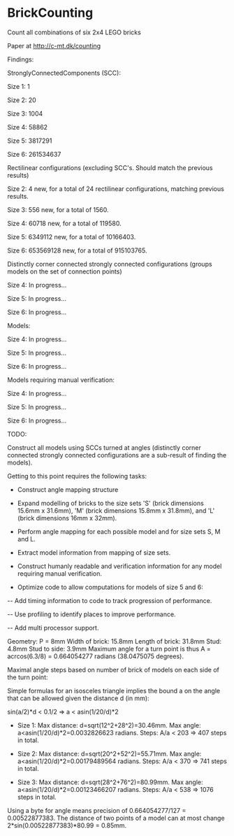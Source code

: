 # BrickCounting
Count all combinations of six 2x4 LEGO bricks

Paper at http://c-mt.dk/counting

Findings:

 StronglyConnectedComponents (SCC):

  Size 1: 1

  Size 2: 20

  Size 3: 1004

  Size 4: 58862

  Size 5: 3817291

  Size 6: 261534637

 Rectilinear configurations (excluding SCC's. Should match the previous results)

  Size 2: 4 new, for a total of 24 rectilinear configurations, matching previous results.

  Size 3: 556 new, for a total of 1560.

  Size 4: 60718 new, for a total of 119580.

  Size 5: 6349112 new, for a total of 10166403.

  Size 6: 653569128 new, for a total of 915103765.
 
 Distinctly corner connected strongly connected configurations (groups models on the set of connection points)

  Size 4: In progress...

  Size 5: In progress...

  Size 6: In progress...

 Models:

  Size 4: In progress...

  Size 5: In progress...

  Size 6: In progress...

 Models requiring manual verification:

  Size 4: In progress...

  Size 5: In progress...

  Size 6: In progress...


TODO: 

Construct all models using SCCs turned at angles (distinctly corner connected strongly connected configurations are a sub-result of finding the models). 

Getting to this point requires the following tasks:

- Construct angle mapping structure

- Expand modelling of bricks to the size sets 'S' (brick dimensions 15.6mm x 31.6mm), 'M' (brick dimensions 15.8mm x 31.8mm), and 'L' (brick dimensions 16mm x 32mm).

- Perform angle mapping for each possible model and for size sets S, M and L.

- Extract model information from mapping of size sets.

- Construct humanly readable and verification information for any model requiring manual verification.

- Optimize code to allow computations for models of size 5 and 6:

-- Add timing information to code to track progression of performance.

-- Use profiling to identify places to improve performance.

-- Add multi processor support.


Geometry:
 P = 8mm
 Width of brick: 15.8mm
 Length of brick: 31.8mm
 Stud: 4.8mm
 Stud to side: 3.9mm
 Maximum angle for a turn point is thus A = acrcos(6.3/8) = 0.664054277 radians (38.0475075 degrees). 


Maximal angle steps based on number of brick of models on each side of the turn point:

Simple formulas for an isosceles triangle implies the bound a on the angle that can be allowed given the distance d (in mm):

sin(a/2)*d < 0.1/2 => a < asin(1/20/d)*2

- Size 1: Max distance: d=sqrt(12^2+28^2)=30.46mm. Max angle: a<asin(1/20/d)*2=0.0032826623  radians. Steps: A/a < 203 => 407 steps in total.

- Size 2: Max distance: d=sqrt(20^2+52^2)=55.71mm. Max angle: a<asin(1/20/d)*2=0.00179489564 radians. Steps: A/a < 370 => 741 steps in total.

- Size 3: Max distance: d=sqrt(28^2+76^2)=80.99mm. Max angle: a<asin(1/20/d)*2=0.00123466207 radians. Steps: A/a < 538 => 1076 steps in total.


Using a byte for angle means precision of 0.664054277/127 = 0.00522877383. The distance of two points of a model can at most change 2*sin(0.00522877383)*80.99 = 0.85mm.
